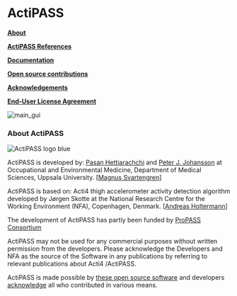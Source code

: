# ActiPASS
[**About**](#about-actipass)

[**ActiPASS References**](https://github.com/Ergo-Tools/ActiPASS/wiki/ActiPASS-References)

[**Documentation**](https://github.com/Ergo-Tools/ActiPASS/wiki)

[**Open source contributions**](https://github.com/Ergo-Tools/ActiPASS/wiki/Open-source-software-used-by-ActiPASS)

[**Acknowledgements**](https://github.com/Ergo-Tools/ActiPASS/wiki/acknowledgements#actipass-acknowledgements)

[**End-User License Agreement**](https://github.com/Ergo-Tools/ActiPASS/wiki/License-agreement#license-and-usage-agreement)

![main_gui](https://user-images.githubusercontent.com/26480941/170997299-6eda1630-b788-41fc-b83d-005bb2e96335.PNG)



### About ActiPASS
![ActiPASS logo blue](https://user-images.githubusercontent.com/26480941/170669286-19ad73a9-df25-4903-ad07-29746b6ca0c8.PNG)


ActiPASS is developed by: [Pasan Hettiarachchi](mailto:pasan.hettiarachchi@medsci.uu.se) and [Peter J. Johansson](mailto:peter.johansson@medsci.uu.se) 
at Occupational and Environmental Medicine, Department of Medical Sciences, Uppsala University. [[Magnus Svartengren](mailto:magnus.svartengren@medsci.uu.se)]

ActiPASS is based on: Acti4 thigh accelerometer activity detection algorithm developed by Jørgen Skotte 
at the National Research Centre for the Working Environment (NFA), Copenhagen, Denmark. [[Andreas Holtermann](mailto:aho@nfa.dk)]

The development of ActiPASS has partly been funded by [ProPASS Consortium](https://www.propassconsortium.org)

ActiPASS may not be used for any commercial purposes without written permission from the developers.
Please acknowledge the Developers and NFA as the source of the Software in any publications by referring to relevant publications about Acti4 /ActiPASS.

ActiPASS is made possible by [these open source software](https://github.com/Ergo-Tools/ActiPASS/wiki/Open-source-software-used-by-ActiPASS) and developers [acknowledge](https://github.com/Ergo-Tools/ActiPASS/wiki/acknowledgements) all who contributed in various means.

